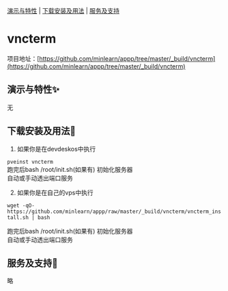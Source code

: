 [演示与特性](#演示与特性) | [下载安装及用法](#下载安装及用法) | [服务及支持](#服务及支持)

vncterm
=====

项目地址：[https://github.com/minlearn/appp/tree/master/_build/vncterm](https://github.com/minlearn/appp/tree/master/_build/vncterm)

演示与特性✨
-----


无



下载安装及用法📄
-----

1) 如果你是在devdeskos中执行  


```pveinst vncterm```  
跑完后bash /root/init.sh(如果有) 初始化服务器  
自动或手动透出端口服务



2) 如果你是在自己的vps中执行


```wget -qO- https://github.com/minlearn/appp/raw/master/_build/vncterm/vncterm_install.sh | bash```  

跑完后bash /root/init.sh(如果有) 初始化服务器  
自动或手动透出端口服务


服务及支持👀
-----

略







